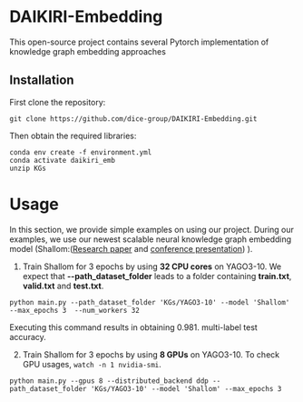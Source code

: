 # DAIKIRI-Embedding
This open-source project contains several Pytorch implementation of knowledge graph embedding approaches

## Installation

First clone the repository:
```
git clone https://github.com/dice-group/DAIKIRI-Embedding.git
```
Then obtain the required libraries:
```
conda env create -f environment.yml
conda activate daikiri_emb
unzip KGs
```

# Usage
In this section, we provide simple examples on using our project. During our examples, we use our newest
scalable neural knowledge graph embedding model (Shallom:([Research paper](https://arxiv.org/abs/2101.09090) and [conference presentation](https://www.youtube.com/watch?v=LUDpdgdvTQg)) ).

1. Train Shallom for 3 epochs by using **32 CPU cores** on YAGO3-10. We expect that
**--path_dataset_folder** leads to a folder containing **train.txt**, **valid.txt** and **test.txt**.
```
python main.py --path_dataset_folder 'KGs/YAGO3-10' --model 'Shallom' --max_epochs 3  --num_workers 32
```
Executing this command results in obtaining 0.981. multi-label test accuracy.

2. Train Shallom for 3 epochs by using **8 GPUs** on YAGO3-10. To check GPU usages, ```watch -n 1 nvidia-smi```.
```
python main.py --gpus 8 --distributed_backend ddp --path_dataset_folder 'KGs/YAGO3-10' --model 'Shallom' --max_epochs 3
```

